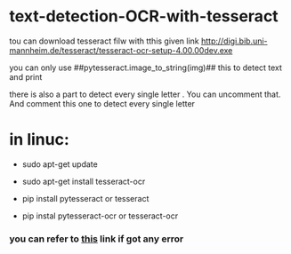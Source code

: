 # text-detection-OCR-with-tesseract
tou can download tesseract filw with tthis given link
http://digi.bib.uni-mannheim.de/tesseract/tesseract-ocr-setup-4.00.00dev.exe

you can only use ##pytesseract.image_to_string(img)## this to detect text and print

there is also a part to detect every single letter . You can uncomment that.
And comment this one to detect every single letter


# in linuc:
- sudo apt-get update
- sudo apt-get install tesseract-ocr

- pip install pytesseract or tesseract
- pip instal pytesseract-ocr or tesseract-ocr

### you can refer to [this](https://stackoverflow.com/questions/50951955/pytesseract-tesseractnotfound-error-tesseract-is-not-installed-or-its-not-i) link if got any error
